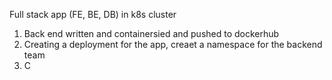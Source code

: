 Full stack app (FE, BE, DB) in k8s cluster

1. Back end written and containersied and pushed to dockerhub
2. Creating a deployment for the app, creaet a namespace for the backend team
2. C